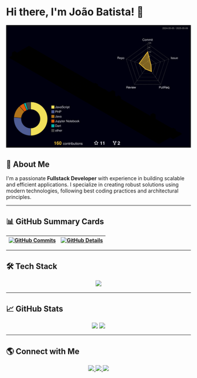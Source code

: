 # Hi there, I'm João Batista! 👋

![Status](./profile-3d-contrib/profile-night-rainbow.svg)

## 🚀 About Me
I'm a passionate **Fullstack Developer** with experience in building scalable and efficient applications. I specialize in creating robust solutions using modern technologies, following best coding practices and architectural principles.

---

## 📊 GitHub Summary Cards
<div align="center">

| [![GitHub Commits](http://github-profile-summary-cards.vercel.app/api/cards/productive-time?username=joaobatista235&theme=dracula&utcOffset=-3)](https://github.com/vn7n24fzkq/github-profile-summary-cards) | [![GitHub Details](http://github-profile-summary-cards.vercel.app/api/cards/profile-details?username=joaobatista235&theme=dracula)](https://github.com/vn7n24fzkq/github-profile-summary-cards) |
| ----------- | ----------- |

</div>

---

## 🛠 Tech Stack
<div align="center">
  <a href="https://skillicons.dev">
    <img src="https://skillicons.dev/icons?i=git,vscode,javascript,typescript,css,html,react,nodejs,express,github,postman,styledcomponents,vite,bootstrap,mongodb,postgres,discord,linkedin,instagram" />
  </a>
</div>

---

## 📈 GitHub Stats
<div align="center">
  <img height="180em" src="https://github-readme-stats.vercel.app/api?username=joaobatista235&show_icons=true&theme=midnight-purple&include_all_commits=true&count_private=true"/>
  <img height="180em" src="https://github-readme-stats.vercel.app/api/top-langs/?username=joaobatista235&layout=compact&langs_count=7&theme=midnight-purple"/>
</div>

---

## 🌎 Connect with Me
<div align="center">
  <a href="https://instagram.com/jo_batistajr" target="_blank">
    <img src="https://img.shields.io/badge/-Instagram-%23E4405F?style=for-the-badge&logo=instagram&logoColor=white"/>
  </a>
  <a href="mailto:juniorbatista0404@gmail.com" target="_blank">
    <img src="https://img.shields.io/badge/-Gmail-%23333?style=for-the-badge&logo=gmail&logoColor=white"/>
  </a>
  <a href="https://linkedin.com/in/joão-batista-a0b88a20a/" target="_blank">
    <img src="https://img.shields.io/badge/-LinkedIn-%230077B5?style=for-the-badge&logo=linkedin&logoColor=white"/>
  </a>
</div>
